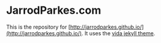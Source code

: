 # JarrodParkes.com

This is the repository for [http://jarrodparkes.github.io/](http://jarrodparkes.github.io/). It uses the [vida jekyll theme](https://github.com/syaning/vida).